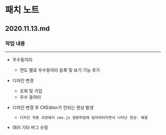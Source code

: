 # 패치 노트
## 2020.11.13.md
###  작업 내용
---
  
- 우수동이리
  - 연도 별로 우수동아리 등록 및 보기 기능 추가
  
- 디자인 변경
  - 조회 및 가입
  - 우수 동아리

- 디자인 변경 후 CKEditor가 안되는 현상 발생  
  - `디자인 적용 과정에서 cms.js 원본파일에 덮어씌어지면서 나타난 현상- 해결`

- 여러 기타 버그 수정
